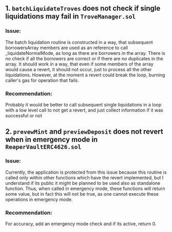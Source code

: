 ## 1. `batchLiquidateTroves` does not check if single liquidations may fail in `TroveManager.sol`
### Issue:
The batch liquidation routine is constructed in a way, that subsequent borrowersArray members are used as an reference to call _liquidateNormalMode, as long as there are borrowers in the array. There is no check if all the borrowers are correct or if there are no duplicates in the array. 
It should work in a way, that even if some members of the array would cause a revert, it should not occur, just to process all the other liquidations. However, at the moment a revert could break the loop, burning caller's gas for operation that fails. 

### Recommendation:
Probably it would be better to call subsequent single liquidations in a loop with a low level call to not get a revert, and just collect information if it was successful or not

## 2. `prevewMint` and `previewDeposit` does not revert when in emergency mode in `ReaperVaultERC4626.sol`
### Issue: 
Currently, the application is protected from this issue because this routine is called only within other functions which have the revert implemented, but I understand if its public it might be planned to be used also as standalone function. Thus, when called in emergency mode, these functions will return some value, but in fact this will not be true, as one cannot execute these operations in emergency mode. 

### Recommendation: 
For accuracy, add an emergency mode check and if its active, return 0. 


